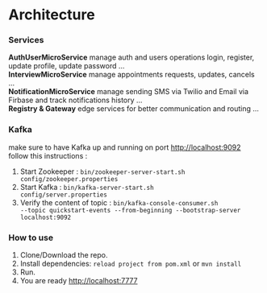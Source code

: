 # Architecture

### Services

**AuthUserMicroService** manage auth and users operations login, register, update profile, update password ...
<br/>
**InterviewMicroService** manage appointments requests, updates, cancels ...
<br/>
**NotificationMicroService** manage sending SMS via Twilio and Email via Firbase and track notifications history ...
<br/>
**Registry & Gateway** edge services for better communication and routing ...
<br/>
### Kafka 
make sure to have Kafka up and running on port [http://localhost:9092](http://localhost:9092)
follow this instructions :
1. Start Zookeeper : 
<code>bin/zookeeper-server-start.sh config/zookeeper.properties</code>
2. Start Kafka : 
<code>bin/kafka-server-start.sh config/server.properties</code>
3. Verify the content of topic : 
<code>bin/kafka-console-consumer.sh --topic quickstart-events --from-beginning --bootstrap-server localhost:9092</code>
### How to use

1. Clone/Download the repo.
2. Install dependencies:
   <code>reload project from pom.xml</code> or <code>mvn install</code>
3. Run.
4. You are ready [http://localhost:7777](http://localhost:7777)

